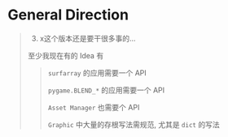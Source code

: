 # General Direction

> 3. x这个版本还是要干很多事的...
>
> 至少我现在有的 Idea 有
>
> > `surfarray` 的应用需要一个 API
> >
> > `pygame.BLEND_*` 的应用需要一个 API
> >
> > `Asset Manager` 也需要个 API
> >
> > `Graphic` 中大量的存根写法需规范, 尤其是 `dict` 的写法

